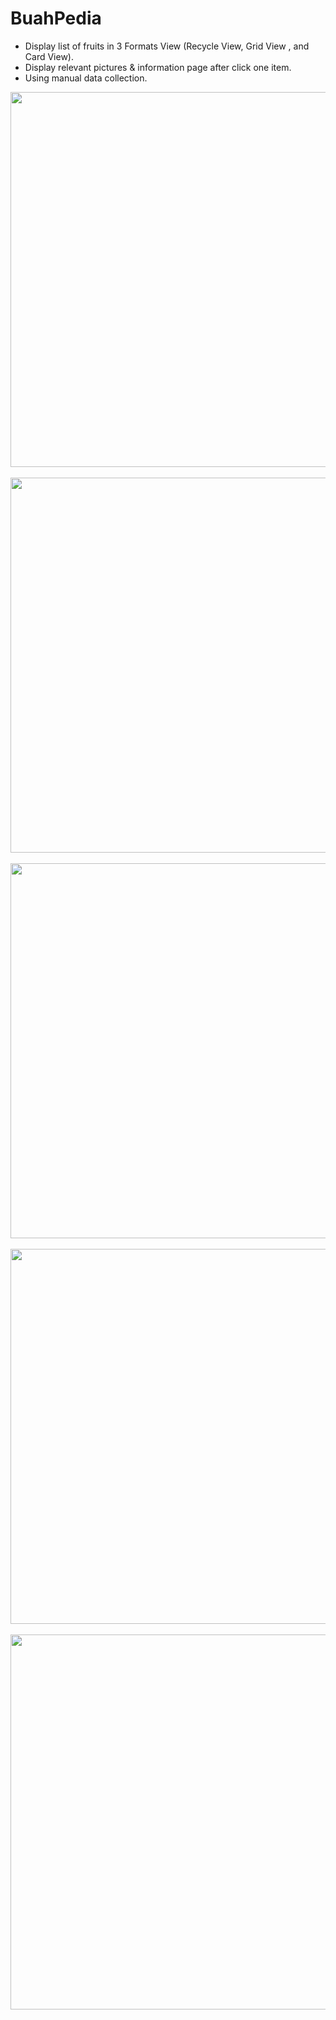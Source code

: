 # BuahPedia
- Display list of fruits in 3 Formats View (Recycle View, Grid View , and Card View).
- Display relevant pictures & information page after click one item.
- Using manual data collection.

 <a target="_blank" rel="noopener noreferrer" href="https://user-images.githubusercontent.com/25278449/146972411-b3e98154-a549-424f-be7d-1585d741e0c1.jpg">
           <img src="https://user-images.githubusercontent.com/25278449/146972411-b3e98154-a549-424f-be7d-1585d741e0c1.jpg" height="600" style="max-width: 100%;">
        </a>
 &emsp;
 <a target="_blank" rel="noopener noreferrer" href="https://user-images.githubusercontent.com/25278449/146972412-2b3f3da5-8499-418e-b643-2499fac00a65.jpg">
           <img src="https://user-images.githubusercontent.com/25278449/146972412-2b3f3da5-8499-418e-b643-2499fac00a65.jpg" height="600" style="max-width: 100%;">
        </a>
&emsp;   
<a target="_blank" rel="noopener noreferrer" href="https://user-images.githubusercontent.com/25278449/146972403-edcc7da9-e506-4063-be48-3d2390ceae53.jpg">
           <img src="https://user-images.githubusercontent.com/25278449/146972403-edcc7da9-e506-4063-be48-3d2390ceae53.jpg" height="600" style="max-width: 100%;">
        </a>
&emsp;     
<a target="_blank" rel="noopener noreferrer" href="https://user-images.githubusercontent.com/25278449/146972406-8fa91f23-c2d1-49dd-926a-0bb7eff72b9f.jpg">
           <img src="https://user-images.githubusercontent.com/25278449/146972406-8fa91f23-c2d1-49dd-926a-0bb7eff72b9f.jpg" height="600" style="max-width: 100%;">
        </a>
&emsp;
<a target="_blank" rel="noopener noreferrer" href="https://user-images.githubusercontent.com/25278449/146972408-be85c803-9553-48e1-9782-70455b3acf06.jpg">
           <img src="https://user-images.githubusercontent.com/25278449/146972408-be85c803-9553-48e1-9782-70455b3acf06.jpg" height="600" style="max-width: 100%;">
        </a>